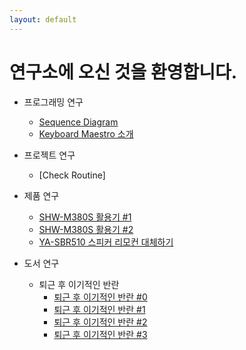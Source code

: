 ```yaml
---
layout: default
---
```


# 연구소에 오신 것을 환영합니다.

* 프로그래밍 연구
    * [Sequence Diagram](./2023/07/09/SequenceDiagram.html)
    * [Keyboard Maestro 소개](./2023/07/10/km.html)

* 프로젝트 연구
    * [Check Routine]

* 제품 연구
    * [SHW-M380S 활용기 #1](./2021/08/28/SHW-M380S01.html)
    * [SHW-M380S 활용기 #2](./2023/07/09/SHW-M380S02.html)
    * [YA-SBR510 스피커 리모컨 대체하기](./2023/07/11/YA-SBR510.html)

* 도서 연구
    * 퇴근 후 이기적인 반란
        * [퇴근 후 이기적인 반란 #0](./2023/07/12/books0.html)
        * [퇴근 후 이기적인 반란 #1](./2023/07/12/books1.html)
        * [퇴근 후 이기적인 반란 #2](./2023/07/18/books2.html)
        * [퇴근 후 이기적인 반란 #3](./2023/07/18/books3.html)